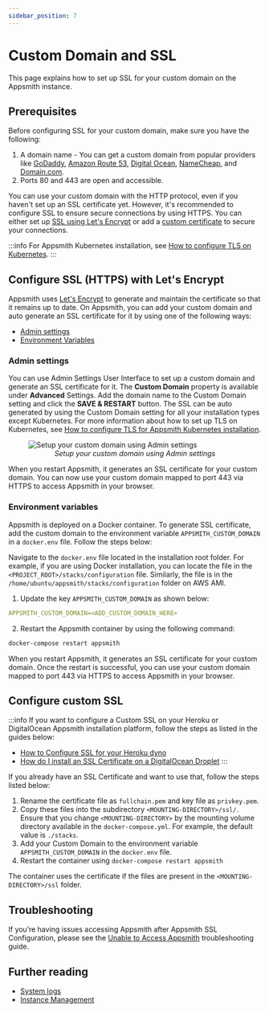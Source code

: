 ```yaml
---
sidebar_position: 7
---
```

# Custom Domain and SSL

This page explains how to set up SSL for your custom domain on the Appsmith instance.

<VideoEmbed host="youtube" videoId="0llo1exi4IY" title="How To Self-Host Appsmith With A Custom Domain" caption="Set up SSL for your Custom Domain on your self-hosted Appsmith Instance"/>

## Prerequisites
Before configuring SSL for your custom domain, make sure you have the following:
1. A domain name - You can get a custom domain from popular providers like [GoDaddy](https://in.godaddy.com/help/create-a-subdomain-4080), [Amazon Route 53](https://aws.amazon.com/premiumsupport/knowledge-center/create-subdomain-route-53/), [Digital Ocean](https://www.digitalocean.com/docs/networking/dns/how-to/add-subdomain/), [NameCheap](https://www.namecheap.com/support/knowledgebase/article.aspx/9776/2237/how-to-create-a-subdomain-for-my-domain), and [Domain.com](https://www.domain.com/help/article/domain-management-how-to-update-subdomains).
2. Ports 80 and 443 are open and accessible.

You can use your custom domain with the HTTP protocol, even if you haven't set up an SSL certificate yet. However, it's recommended to configure SSL to ensure secure connections by using HTTPS. You can either set up [SSL using Let's Encrypt](#configure-ssl-with-lets-encrypt) or add a [custom certificate](#configure-custom-ssl) to secure your connections.


:::info
For Appsmith Kubernetes installation, see [How to configure TLS on Kubernetes](/getting-started/setup/installation-guides/kubernetes#configure-tls).
:::

## Configure SSL (HTTPS) with Let's Encrypt
Appsmith uses [Let's Encrypt](https://letsencrypt.org) to generate and maintain the certificate so that it remains up to date. On Appsmith, you can add your custom domain and auto generate an SSL certificate for it by using one of the following ways:

* [Admin settings](#admin-settings)
* [Environment Variables](#environment-variables)

### Admin settings
You can use Admin Settings User Interface to set up a custom domain and generate an SSL certificate for it. The **Custom Domain** property is available under **Advanced** Settings. Add the domain name to the Custom Domain setting and click the **SAVE & RESTART** button. The SSL can be auto generated by using the Custom Domain setting for all your installation types except Kubernetes. For more information about how to set up TLS on Kubernetes, see [How to configure TLS for Appsmith Kubernetes installation](/getting-started/setup/installation-guides/kubernetes#configure-tls).

<figure>
  <img src="/img/setup-custom-domain-using-admin-settings.png" style= {{width:"700px", height:"auto"}} alt="Setup your custom domain using Admin settings"/>
  <figcaption align = "center"><i>Setup your custom domain using Admin settings</i></figcaption>
</figure>

When you restart Appsmith, it generates an SSL certificate for your custom domain. You can now use your custom domain mapped to port 443 via HTTPS to access Appsmith in your browser.

### Environment variables
Appsmith is deployed on a Docker container. To generate SSL certificate, add the custom domain to the environment variable `APPSMITH_CUSTOM_DOMAIN` in a `docker.env` file. Follow the steps below:

Navigate to the `docker.env` file located in the installation root folder. For example, if you are using Docker installation, you can locate the file in the `<PROJECT_ROOT>/stacks/configuration` file. Similarly, the file is in the `/home/ubuntu/appsmith/stacks/configuration` folder on AWS AMI.
1. Update the key `APPSMITH_CUSTOM_DOMAIN` as shown below:

```yaml
APPSMITH_CUSTOM_DOMAIN=<ADD_CUSTOM_DOMAIN_HERE>
```
2. Restart the Appsmith container by using the following command:

```bash
docker-compose restart appsmith
```
When you restart Appsmith, it generates an SSL certificate for your custom domain. Once the restart is successful, you can use your custom domain mapped to port 443 via HTTPS to access Appsmith in your browser.

## Configure custom SSL

:::info
If you want to configure a Custom SSL on your Heroku or DigitalOcean Appsmith installation platform, follow the steps as listed in the guides below:
* [How to Configure SSL for your Heroku dyno](https://devcenter.heroku.com/articles/ssl)
* [How do I install an SSL Certificate on a DigitalOcean Droplet](https://docs.digitalocean.com/support/how-do-i-install-an-ssl-certificate-on-a-droplet/)
:::

If you already have an SSL Certificate and want to use that, follow the steps listed below:

1. Rename the certificate file as `fullchain.pem` and key file as `privkey.pem`.
2. Copy these files into the subdirectory `<MOUNTING-DIRECTORY>/ssl/`. Ensure that you change `<MOUNTING-DIRECTORY>` by the mounting volume directory available in the `docker-compose.yml`. For example, the default value is `./stacks`.
3. Add your Custom Domain to the environment variable `APPSMITH_CUSTOM_DOMAIN` in the `docker.env` file.
4. Restart the container using `docker-compose restart appsmith`

The container uses the certificate if the files are present in the `<MOUNTING-DIRECTORY>/ssl` folder.


## Troubleshooting

If you’re having issues accessing Appsmith after Appsmith SSL Configuration, please see the [Unable to Access Appsmith](/help-and-support/troubleshooting-guide/deployment-errors#unable-to-access-appsmith) troubleshooting guide. 

## Further reading
- [System logs](/learning-and-resources/how-to-guides/how-to-get-container-logs)
- [Instance Management](/getting-started/setup/instance-management) 
